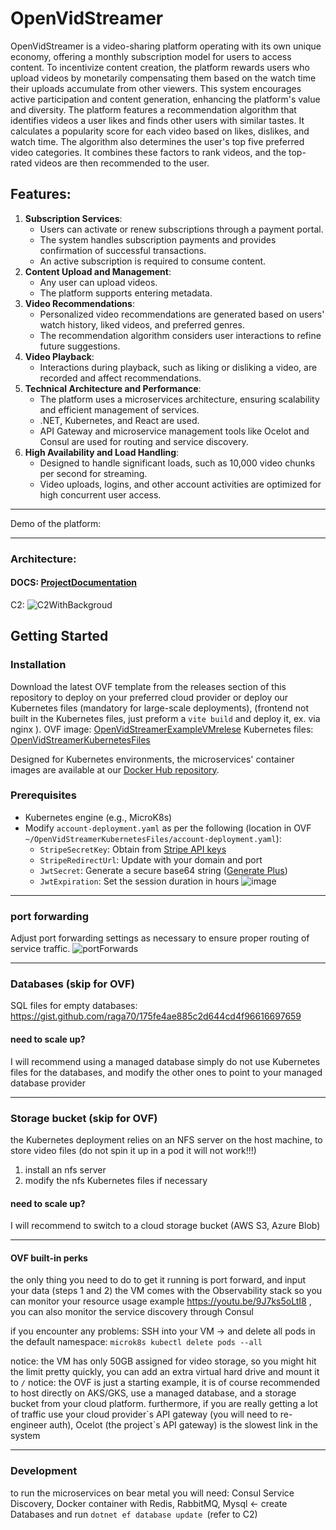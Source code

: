 # OpenVidStreamer
OpenVidStreamer is a video-sharing platform operating with its own unique economy, offering a monthly subscription model for users to access content. To incentivize content creation, the platform rewards users who upload videos by monetarily compensating them based on the watch time their uploads accumulate from other viewers. This system encourages active participation and content generation, enhancing the platform's value and diversity.
The platform features a recommendation algorithm that identifies videos a user likes and finds other users with similar tastes. It calculates a popularity score for each video based on likes, dislikes, and watch time. The algorithm also determines the user's top five preferred video categories. It combines these factors to rank videos, and the top-rated videos are then recommended to the user.

## Features: 

1. **Subscription Services**:
    - Users can activate or renew subscriptions through a payment portal.
    - The system handles subscription payments and provides confirmation of successful transactions.
    - An active subscription is required to consume content.
2. **Content Upload and Management**:
    - Any user can upload videos.
    - The platform supports entering metadata.
3. **Video Recommendations**:
    - Personalized video recommendations are generated based on users' watch history, liked videos, and preferred genres.
    - The recommendation algorithm considers user interactions to refine future suggestions.
4. **Video Playback**:
    - Interactions during playback, such as liking or disliking a video, are recorded and affect recommendations.
5. **Technical Architecture and Performance**:
    - The platform uses a microservices architecture, ensuring scalability and efficient management of services.
    - .NET, Kubernetes, and React are used.
    - API Gateway and microservice management tools like Ocelot and Consul are used for routing and service discovery.
6. **High Availability and Load Handling**:
    - Designed to handle significant loads, such as 10,000 video chunks per second for streaming.
    - Video uploads, logins, and other account activities are optimized for high concurrent user access.


<hr/>

Demo of the platform:

<hr/>

### Architecture:

#### DOCS:  [ProjectDocumentation](https://github.com/raga70/OpenVidStreamer/tree/main/Docs) 

C2:
![C2WithBackgroud](https://github.com/raga70/OpenVidStreamer/assets/8299535/fc696bc4-0a17-428e-914f-cf6eaa189642)





## Getting Started

### Installation

Download the latest OVF template from the releases section of this repository  to deploy on your preferred cloud provider or  deploy our Kubernetes files (mandatory for large-scale deployments), (frontend not built in the Kubernetes files, just preform a `vite build` and deploy it, ex. via nginx ).
OVF image:  [OpenVidStreamerExampleVMrelese](https://github.com/raga70/OpenVidStreamer/)
Kubernetes files: [OpenVidStreamerKubernetesFiles](https://github.com/raga70/OpenVidStreamer/tree/main/OpenVidStreamerKubernetesFiles)

Designed for Kubernetes environments, the microservices' container images are available at our [Docker Hub repository](https://hub.docker.com/u/openvidstreamer).



### Prerequisites

- Kubernetes engine (e.g., MicroK8s)
- Modify `account-deployment.yaml` as per the following   (location in OVF `~/OpenVidStreamerKubernetesFiles/account-deployment.yaml`):
    - `StripeSecretKey`: Obtain from [Stripe API keys](https://stripe.com/docs/keys)
    - `StripeRedirectUrl`: Update with your domain and port
    - `JwtSecret`: Generate a secure base64 string ([Generate Plus](https://generate.plus/en/base64))
    - `JwtExpiration`: Set the session duration in hours
![image](https://github.com/raga70/OpenVidStreamer/assets/8299535/07bd67e0-82f9-4312-ab7f-87f42262223d)


<hr/>


### port forwarding
Adjust port forwarding settings as necessary to ensure proper routing of service traffic.
![portForwards](https://github.com/raga70/OpenVidStreamer/assets/8299535/f604a491-0bc6-4e6f-97a7-c3713870b1ef)



<hr/>

### Databases (skip for OVF)

SQL files for empty databases: https://gist.github.com/raga70/175fe4ae885c2d644cd4f96616697659
#### need to scale up?
I will recommend using a managed database
simply do not use Kubernetes files for the databases, and modify the other ones to point to your managed database provider 

<hr/>


### Storage bucket (skip for OVF)
the Kubernetes deployment relies on an NFS server on the host machine, to store video files (do not spin it up in a pod it will not work!!!)
1. install an nfs server
2. modify the nfs Kubernetes files if necessary
#### need to scale up?
I will recommend to switch to a cloud storage bucket (AWS S3, Azure Blob) 

<hr/>



#### OVF built-in perks
the only thing you need to do to get it running is port forward, and input your data (steps 1 and  2)
the VM comes with the Observability stack so you can monitor your resource usage example https://youtu.be/9J7ks5oLtI8 , you can also monitor the service discovery through Consul


if you encounter any problems: SSH into your VM -> and delete all pods in the default namespace: `microk8s kubectl delete pods --all`

notice: the VM has only 50GB assigned for video storage, so you might hit the limit pretty quickly, you can add an extra virtual hard drive and mount it to `/`
notice: the OVF is just a starting example, it is of course recommended to host directly on AKS/GKS, use a managed database, and a storage bucket from your cloud platform. furthermore, if you are really getting a lot of traffic use your cloud provider\`s API gateway (you will need to re-engineer auth),   Ocelot (the project`s API gateway) is the slowest link in the system 

<hr/>

### Development
to run the microservices on bear metal you will need:
Consul Service Discovery, Docker container with Redis, RabbitMQ, Mysql <- create Databases and run `dotnet ef database update `(refer to C2)



